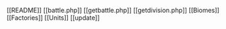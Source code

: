 [[README]]
[[battle.php]]
[[getbattle.php]]
[[getdivision.php]]
[[Biomes]]
[[Factories]]
[[Units]]
[[update]]